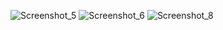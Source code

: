 ![Screenshot_5](https://github.com/AntonLihtar/elements_for_site/assets/111772207/bcfa830d-025c-42cf-82b3-a9fe55817b52)
![Screenshot_6](https://github.com/AntonLihtar/elements_for_site/assets/111772207/56539ecd-deb2-4fe6-bdfd-f3854b8ae944)
![Screenshot_8](https://github.com/AntonLihtar/elements_for_site/assets/111772207/c0204851-325a-4eb0-8d15-5c0d4ea69e84)

